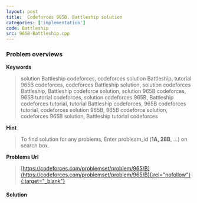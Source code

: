 ```yaml
---
layout: post
title:  Codeforces 965B. Battleship solution
categories: ['implementation']
code: Battleship
src: 965B-Battleship.cpp
---
```

### **Problem overviews**

**Keywords**
> solution Battleship codeforces, codeforces solution Battleship, tutorial 965B codeforces, codeforces Battleship solution, solution codeforces Battleship, Battleship codeforce solution, solution 965B codeforces, 965B tutorial codeforces, solution codeforces 965B, Battleship codeforces tutorial, tutorial Battleship codeforces, 965B codeforces tutorial, codeforces solution 965B, 965B codeforce solution, codeforces 965B solution, Battleship tutorial codeforces

**Hint**
> To find solution for any problems, Enter probleam_id (**1A, 28B**, ...) on search box. 

**Problems Url**
> [https://codeforces.com/problemset/problem/965/B](https://codeforces.com/problemset/problem/965/B){:rel="nofollow"}{:target="_blank"}

#### **Solution**



